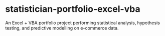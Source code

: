 # statistician-portfolio-excel-vba
An Excel + VBA portfolio project performing statistical analysis, hypothesis testing, and predictive modelling on e-commerce data.
